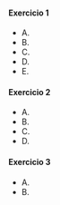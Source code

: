 #### Exercicio 1

* A.
* B.
* C.
* D.
* E.

#### Exercicio 2

* A.
* B.
* C.
* D.

#### Exercicio 3

* A.
* B.